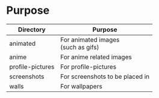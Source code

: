 # Purpose

| Directory        | Purpose                                |
|------------------|----------------------------------------|
| animated         | For animated images <br>(such as gifs) |
| anime            | For anime related images               |
| profile-pictures | For profile-pictures                   |
| screenshots      | For screenshots to be placed in        |
| walls            | For wallpapers                         |
